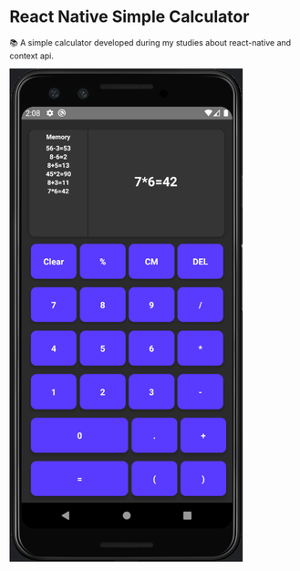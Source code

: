 # React Native Simple Calculator

:books:	 A simple calculator developed during my studies about react-native and context api.

![alt text](https://github.com/ggpereira/simple-rn-calculator/blob/master/art/screenshot.png)
